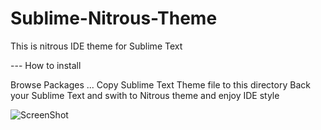 Sublime-Nitrous-Theme
=====================

This is nitrous IDE theme for Sublime Text

--- How to install

Browse Packages ...
Copy Sublime Text Theme file to this directory
Back your Sublime Text and swith to Nitrous theme and enjoy IDE style

![ScreenShot](http://i.imgur.com/gBqVKkx.png)
